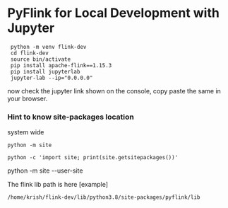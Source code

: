 # PyFlink for Local Development with Jupyter
 

```
 python -m venv flink-dev
 cd flink-dev
 source bin/activate
 pip install apache-flink==1.15.3
 pip install jupyterlab
 jupyter-lab --ip="0.0.0.0"
 ```

now check the jupyter link shown on the console, copy paste the same in your browser. 

### Hint to know site-packages location
system wide
```
python -m site

python -c 'import site; print(site.getsitepackages())'

```

python -m site --user-site


The flink lib path is here  [example] 

```
/home/krish/flink-dev/lib/python3.8/site-packages/pyflink/lib
```
